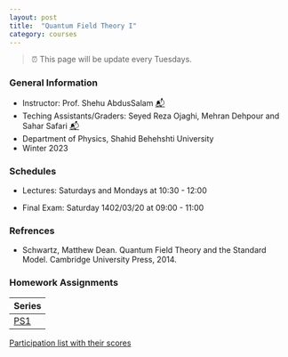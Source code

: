 ```yaml
---
layout: post
title:  "Quantum Field Theory I"
category: courses
---
```

> ⏰ This page will be update every Tuesdays.

### General Information
+ Instructor: Prof. Shehu AbdusSalam [📬][abdussalam_mail]
+ Teching Assistants/Graders: Seyed Reza Ojaghi, Mehran Dehpour and Sahar Safari [📬][sahar_mail]
+ Department of Physics, Shahid Behehshti University
+ Winter 2023

### Schedules
+ Lectures: Saturdays and Mondays at 10:30 - 12:00

+ Final Exam: Saturday 1402/03/20 at 09:00 - 11:00


### Refrences
+ Schwartz, Matthew Dean. Quantum Field Theory and the Standard Model. Cambridge University Press, 2014.

### Homework Assignments

|Series                        |
|------------------------------|
|[PS1][1]|[Solutions][S1]      |

[Participation list with their scores][parti]

[sahar_mail]:    mailto:shr.safari@mail.sbu.ac.ir
[abdussalam_mail]:  mailto:abdussalam@sbu.ac.ir

[parti]: https://dehpour.github.io/2023-02-05-quantum-field-i/Participation.pdf
[1]: http://dehpour.github.io/2023-02-05-quantum-field-i/PS1.pdf
[S1]: http://dehpour.github.io/2023-02-05-quantum-field-i/S1.pdf
